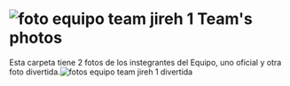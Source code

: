 ![foto equipo team jireh 1](https://github.com/user-attachments/assets/985b7634-f5ab-4dfe-a0d0-0bba13e60ffb)
Team's photos
====

Esta carpeta tiene 2 fotos de los instegrantes del Equipo, uno oficial y otra foto divertida.![fotos equipo team jireh 1 divertida](https://github.com/user-attachments/assets/9a16f10b-dd45-4069-91ec-0aaf73e4de58)

